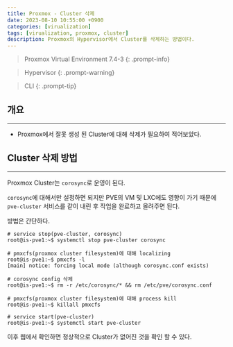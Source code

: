 ```yaml
---
title: Proxmox - Cluster 삭제
date: 2023-08-10 10:55:00 +0900
categories: [virualization]
tags: [virualization, proxmox, cluster]
description: Proxmox의 Hypervisor에서 Cluster를 삭제하는 방법이다.
---
```


>Proxmox Virtual Environment 7.4-3
{: .prompt-info}

>Hypervisor
{: .prompt-warning}

>CLI
{: .prompt-tip}

## 개요
---

* Proxmox에서 잘못 생성 된 Cluster에 대해 삭제가 필요하여 적어보았다.

## Cluster 삭제 방법
---

Proxmox Cluster는 `corosync`로 운영이 된다.

`corosync`에 대해서만 설정하면 되지만 PVE의 VM 및 LXC에도 영향이 가기 때문에 `pve-cluster` 서비스를 같이 내린 후 작업을 완료하고 올려주면 된다.

방법은 간단하다.

```shell
# service stop(pve-cluster, corosync)
root@is-pve1:~$ systemctl stop pve-cluster corosync

# pmxcfs(proxmox cluster filesystem)에 대해 localizing
root@is-pve1:~$ pmxcfs -l
[main] notice: forcing local mode (although corosync.conf exists)

# corosync config 삭제
root@is-pve1:~$ rm -r /etc/corosync/* && rm /etc/pve/corosync.conf

# pmxcfs(proxmox cluster filesystem)에 대해 process kill
root@is-pve1:~$ killall pmxcfs

# service start(pve-cluster)
root@is-pve1:~$ systemctl start pve-cluster
```

이후 웹에서 확인하면 정상적으로 Cluster가 없어진 것을 확인 할 수 있다.